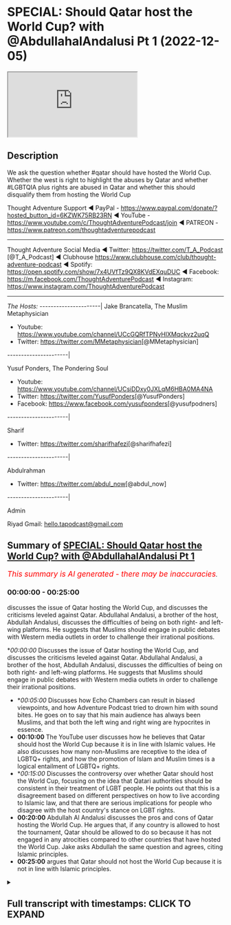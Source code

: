 # SPECIAL: Should Qatar host the World Cup? with @AbdullahalAndalusi Pt 1 (2022-12-05)

<iframe loading='lazy' allow='autoplay' src='https://www.youtube.com/embed/NgkJ_hmu8ZE'></iframe>

## Description

We ask the question whether #qatar should have hosted the World Cup. Whether the west is right to highlight the abuses by Qatar and whether #LGBTQIA plus rights are abused in Qatar and whether this should disqualify them from hosting the World Cup

Thought Adventure Support
◄ PayPal - https://www.paypal.com/donate/?hosted_button_id=6KZWK75RB23RN 
◄ YouTube - https://www.youtube.com/c/ThoughtAdventurePodcast/join
◄ PATREON - https://www.patreon.com/thoughtadventurepodcast
____________________________________________________________________

Thought Adventure Social Media
◄ Twitter: https://twitter.com/T_A_Podcast​​ [@T_A_Podcast]
◄ Clubhouse https://www.clubhouse.com/club/thought-adventure-podcast
◄ Spotify: https://open.spotify.com/show/7x4UVfTz9QX8KVdEXquDUC
◄ Facebook: https://m.facebook.com/ThoughtAdventurePodcast
◄ Instagram: https://www.instagram.com/ThoughtAdventurePodcast​

----------------------------------------------------------------

*The Hosts:*
----------------------|
Jake Brancatella, The Muslim Metaphysician

- Youtube: https://www.youtube.com/channel/UCcGQRfTPNyHlXMqckvz2uqQ
- Twitter:  https://twitter.com/MMetaphysician​​ [@MMetaphysician]

----------------------|

Yusuf Ponders, The Pondering Soul

- Youtube: https://www.youtube.com/channel/UCsiDDxy0JXLqM6HBA0MA4NA
- Twitter: https://twitter.com/YusufPonders​​ [@YusufPonders]
- Facebook: https://www.facebook.com/yusufponders​ [@yusufpodners]

----------------------|

Sharif

- Twitter: https://twitter.com/sharifhafezi​​ [@sharifhafezi]

----------------------|

Abdulrahman

- Twitter: https://twitter.com/abdul_now​ [@abdul_now]

----------------------|

Admin

Riyad 
Gmail: hello.tapodcast@gmail.com

## Summary of [SPECIAL: Should Qatar host the World Cup? with @AbdullahalAndalusi Pt 1](https://www.youtube.com/watch?v=NgkJ_hmu8ZE)


*<span style="color:red; font-size:125%">This summary is AI generated - there may be inaccuracies</span>. [](/)*

### <a onclick="modifyYTiframeseektime('0')">00:00:00</a> - <a onclick="modifyYTiframeseektime('1500')">00:25:00</a>

 discusses the issue of Qatar hosting the World Cup, and discusses the criticisms leveled against Qatar. Abdullahal Andalusi, a brother of the host, Abdullah Andalusi, discusses the difficulties of being on both right- and left-wing platforms. He suggests that Muslims should engage in public debates with Western media outlets in order to challenge their irrational positions.

**<a onclick="modifyYTiframeseektime('0')">00:00:00</a>* Discusses the issue of Qatar hosting the World Cup, and discusses the criticisms leveled against Qatar. Abdullahal Andalusi, a brother of the host, Abdullah Andalusi, discusses the difficulties of being on both right- and left-wing platforms. He suggests that Muslims should engage in public debates with Western media outlets in order to challenge their irrational positions.
* **<a onclick="modifyYTiframeseektime('300')">00:05:00</a>* Discusses how Echo Chambers can result in biased viewpoints, and how Adventure Podcast tried to drown him with sound bites. He goes on to say that his main audience has always been Muslims, and that both the left wing and right wing are hypocrites in essence.
* **<a onclick="modifyYTiframeseektime('600')">00:10:00</a>** The YouTube user discusses how he believes that Qatar should host the World Cup because it is in line with Islamic values. He also discusses how many non-Muslims are receptive to the idea of LGBTQ+ rights, and how the promotion of Islam and Muslim times is a logical entailment of LGBTQ+ rights.
* **<a onclick="modifyYTiframeseektime('900')">00:15:00</a>* Discusses the controversy over whether Qatar should host the World Cup, focusing on the idea that Qatari authorities should be consistent in their treatment of LGBT people. He points out that this is a disagreement based on different perspectives on how to live according to Islamic law, and that there are serious implications for people who disagree with the host country's stance on LGBT rights.
* **<a onclick="modifyYTiframeseektime('1200')">00:20:00</a>**  Abdullah Al Andalusi discusses the pros and cons of Qatar hosting the World Cup. He argues that, if any country is allowed to host the tournament, Qatar should be allowed to do so because it has not engaged in any atrocities compared to other countries that have hosted the World Cup. Jake asks Abdullah the same question and agrees, citing Islamic principles.
* **<a onclick="modifyYTiframeseektime('1500')">00:25:00</a>** argues that Qatar should not host the World Cup because it is not in line with Islamic principles.

<details><summary><h2>Full transcript with timestamps: CLICK TO EXPAND</h2></summary>

<a onclick="modifyYTiframeseektime('7')">0:00:07</a> I'm young  
<a onclick="modifyYTiframeseektime('30')">0:00:30</a> assalamualaikum warahmatullahi to  
<a onclick="modifyYTiframeseektime('33')">0:00:33</a> Welcome All Today's Show uh which is  
<a onclick="modifyYTiframeseektime('36')">0:00:36</a> going to be about shortcutter have  
<a onclick="modifyYTiframeseektime('38')">0:00:38</a> hosted the World Cup I know is that  
<a onclick="modifyYTiframeseektime('41')">0:00:41</a> shirt cutter host the World Cup but  
<a onclick="modifyYTiframeseektime('42')">0:00:42</a> obviously they are hosting it at the  
<a onclick="modifyYTiframeseektime('44')">0:00:44</a> moment so we want to get into this  
<a onclick="modifyYTiframeseektime('46')">0:00:46</a> discussion about Qatar and we have with  
<a onclick="modifyYTiframeseektime('49')">0:00:49</a> us brother Abdullah andalusi assalamu  
<a onclick="modifyYTiframeseektime('51')">0:00:51</a> alaikum  
<a onclick="modifyYTiframeseektime('54')">0:00:54</a> how are you doing  
<a onclick="modifyYTiframeseektime('56')">0:00:56</a> for coming on hundred I'm doing very  
<a onclick="modifyYTiframeseektime('59')">0:00:59</a> well how are you anyway Abdullah  
<a onclick="modifyYTiframeseektime('63')">0:01:03</a> can't complain that's good we have also  
<a onclick="modifyYTiframeseektime('66')">0:01:06</a> brother Jake that's going to be joining  
<a onclick="modifyYTiframeseektime('68')">0:01:08</a> us uh shortly uh he's just uh running a  
<a onclick="modifyYTiframeseektime('71')">0:01:11</a> bit late as we all are a little bit uh  
<a onclick="modifyYTiframeseektime('74')">0:01:14</a> but yeah so today's show is going to be  
<a onclick="modifyYTiframeseektime('76')">0:01:16</a> about the whole discussion around Qatar  
<a onclick="modifyYTiframeseektime('79')">0:01:19</a> the World Cup I think it's uh almost  
<a onclick="modifyYTiframeseektime('83')">0:01:23</a> unavoidable as to the type of  
<a onclick="modifyYTiframeseektime('85')">0:01:25</a> discussions that have been taking place  
<a onclick="modifyYTiframeseektime('86')">0:01:26</a> I think probably in the last week or so  
<a onclick="modifyYTiframeseektime('89')">0:01:29</a> it's probably calmed down a little bit  
<a onclick="modifyYTiframeseektime('92')">0:01:32</a> um in terms of the whole vitriol against  
<a onclick="modifyYTiframeseektime('94')">0:01:34</a> Carter but there are some really  
<a onclick="modifyYTiframeseektime('96')">0:01:36</a> interesting discussions that have taken  
<a onclick="modifyYTiframeseektime('98')">0:01:38</a> place and you know the issue around uh  
<a onclick="modifyYTiframeseektime('102')">0:01:42</a> the whole agenda behind the accusations  
<a onclick="modifyYTiframeseektime('106')">0:01:46</a> against Qatar the lgbtqi issues how  
<a onclick="modifyYTiframeseektime('111')">0:01:51</a> Muslims should respond to it uh the  
<a onclick="modifyYTiframeseektime('113')">0:01:53</a> whole women's rights issue migrant  
<a onclick="modifyYTiframeseektime('116')">0:01:56</a> workers uh whether it's a waste of money  
<a onclick="modifyYTiframeseektime('119')">0:01:59</a> harmful to the environment there's lots  
<a onclick="modifyYTiframeseektime('122')">0:02:02</a> of discussions to be had as well as fact  
<a onclick="modifyYTiframeseektime('125')">0:02:05</a> that we have the issue around the  
<a onclick="modifyYTiframeseektime('126')">0:02:06</a> hypocrisy of the West as well in terms  
<a onclick="modifyYTiframeseektime('129')">0:02:09</a> of uh why why they've got this  
<a onclick="modifyYTiframeseektime('131')">0:02:11</a> particular agenda against Qatar that  
<a onclick="modifyYTiframeseektime('133')">0:02:13</a> we've never seen regardless of any other  
<a onclick="modifyYTiframeseektime('135')">0:02:15</a> Nation before that have hosted the World  
<a onclick="modifyYTiframeseektime('137')">0:02:17</a> Cup or the Olympics and we've got  
<a onclick="modifyYTiframeseektime('139')">0:02:19</a> brother Abdullah and Abdullah he was on  
<a onclick="modifyYTiframeseektime('142')">0:02:22</a> a show recently and I'm sure many of the  
<a onclick="modifyYTiframeseektime('144')">0:02:24</a> viewers have seen the show or come  
<a onclick="modifyYTiframeseektime('146')">0:02:26</a> across at least some of the links of the  
<a onclick="modifyYTiframeseektime('148')">0:02:28</a> show  
<a onclick="modifyYTiframeseektime('149')">0:02:29</a> um the show was a round table debate  
<a onclick="modifyYTiframeseektime('151')">0:02:31</a> discussion where Robert Abdullah had to  
<a onclick="modifyYTiframeseektime('153')">0:02:33</a> debate discuss would pretty much the  
<a onclick="modifyYTiframeseektime('157')">0:02:37</a> four people is it four people as well as  
<a onclick="modifyYTiframeseektime('159')">0:02:39</a> yourself so there's five altogether was  
<a onclick="modifyYTiframeseektime('160')">0:02:40</a> there  
<a onclick="modifyYTiframeseektime('164')">0:02:44</a> your mute  
<a onclick="modifyYTiframeseektime('166')">0:02:46</a> I'd like to say um it was uh three  
<a onclick="modifyYTiframeseektime('169')">0:02:49</a> guests and a moderator but it seemed  
<a onclick="modifyYTiframeseektime('171')">0:02:51</a> like it was just four guests um and me  
<a onclick="modifyYTiframeseektime('173')">0:02:53</a> that's the fifth guest  
<a onclick="modifyYTiframeseektime('176')">0:02:56</a> yeah yeah so yeah so obviously that's a  
<a onclick="modifyYTiframeseektime('178')">0:02:58</a> really difficult situation now Abdullah  
<a onclick="modifyYTiframeseektime('181')">0:03:01</a> I'm gonna ask a quick question on that  
<a onclick="modifyYTiframeseektime('182')">0:03:02</a> on that show some people have said that  
<a onclick="modifyYTiframeseektime('186')">0:03:06</a> really you shouldn't have gone on that  
<a onclick="modifyYTiframeseektime('187')">0:03:07</a> show because it was so much biased  
<a onclick="modifyYTiframeseektime('191')">0:03:11</a> uh you know it's all weighted against  
<a onclick="modifyYTiframeseektime('193')">0:03:13</a> you it's not like you've got two people  
<a onclick="modifyYTiframeseektime('195')">0:03:15</a> in support of your position and two  
<a onclick="modifyYTiframeseektime('197')">0:03:17</a> people against them a neutral moderator  
<a onclick="modifyYTiframeseektime('199')">0:03:19</a> but so what would you say about those  
<a onclick="modifyYTiframeseektime('202')">0:03:22</a> people who say no provision go on such a  
<a onclick="modifyYTiframeseektime('205')">0:03:25</a> unbalanced show  
<a onclick="modifyYTiframeseektime('207')">0:03:27</a> well I'd say then um then you you'd  
<a onclick="modifyYTiframeseektime('210')">0:03:30</a> never get any Muslim going on any  
<a onclick="modifyYTiframeseektime('211')">0:03:31</a> Western media platform uh to challenge  
<a onclick="modifyYTiframeseektime('213')">0:03:33</a> them because they're not going to have a  
<a onclick="modifyYTiframeseektime('216')">0:03:36</a> fair debate on their platform every  
<a onclick="modifyYTiframeseektime('218')">0:03:38</a> platform right wing or left wing the  
<a onclick="modifyYTiframeseektime('220')">0:03:40</a> show in particular was left wing uh but  
<a onclick="modifyYTiframeseektime('222')">0:03:42</a> but the day before I was on a right-wing  
<a onclick="modifyYTiframeseektime('224')">0:03:44</a> program and as soon as I mentioned uh I  
<a onclick="modifyYTiframeseektime('226')">0:03:46</a> think it was uh talk TV and as soon as I  
<a onclick="modifyYTiframeseektime('228')">0:03:48</a> mentioned for example Israel's racist  
<a onclick="modifyYTiframeseektime('230')">0:03:50</a> policies  
<a onclick="modifyYTiframeseektime('231')">0:03:51</a> um they then shot they literally shut  
<a onclick="modifyYTiframeseektime('233')">0:03:53</a> down the discussion they just said okay  
<a onclick="modifyYTiframeseektime('234')">0:03:54</a> that's it that's it enough of this and  
<a onclick="modifyYTiframeseektime('236')">0:03:56</a> uh and so on so uh having been on both  
<a onclick="modifyYTiframeseektime('239')">0:03:59</a> right-wing platforms and left-wing  
<a onclick="modifyYTiframeseektime('241')">0:04:01</a> platforms I can tell you that they don't  
<a onclick="modifyYTiframeseektime('244')">0:04:04</a> aspire to present a a fair debate or  
<a onclick="modifyYTiframeseektime('247')">0:04:07</a> discussion in for the most most part  
<a onclick="modifyYTiframeseektime('250')">0:04:10</a> um so if any Muslim wishes to get the  
<a onclick="modifyYTiframeseektime('253')">0:04:13</a> message out or outside of the Muslim  
<a onclick="modifyYTiframeseektime('256')">0:04:16</a> Echo chamber then you're going to go  
<a onclick="modifyYTiframeseektime('258')">0:04:18</a> down on their platforms for the most  
<a onclick="modifyYTiframeseektime('259')">0:04:19</a> part when it comes to TV media when it  
<a onclick="modifyYTiframeseektime('262')">0:04:22</a> comes to public debates uh which we you  
<a onclick="modifyYTiframeseektime('265')">0:04:25</a> can organize or which occur in the  
<a onclick="modifyYTiframeseektime('267')">0:04:27</a> Oxford Union  
<a onclick="modifyYTiframeseektime('268')">0:04:28</a> um or Cambridge Union at the those  
<a onclick="modifyYTiframeseektime('270')">0:04:30</a> respective universities then they they  
<a onclick="modifyYTiframeseektime('272')">0:04:32</a> they can be fair at times sometimes  
<a onclick="modifyYTiframeseektime('276')">0:04:36</a> they're also not not fair at all because  
<a onclick="modifyYTiframeseektime('278')">0:04:38</a> uh you have people on your side which  
<a onclick="modifyYTiframeseektime('280')">0:04:40</a> are not necessarily on your side or  
<a onclick="modifyYTiframeseektime('281')">0:04:41</a> they'll be disagreeing but but in  
<a onclick="modifyYTiframeseektime('283')">0:04:43</a> principle that meant to be there's going  
<a onclick="modifyYTiframeseektime('284')">0:04:44</a> to be two sides to a proposition but  
<a onclick="modifyYTiframeseektime('286')">0:04:46</a> um if you notice that people that public  
<a onclick="modifyYTiframeseektime('288')">0:04:48</a> debates don't really get much attention  
<a onclick="modifyYTiframeseektime('290')">0:04:50</a> uh amongst the mass populace right no  
<a onclick="modifyYTiframeseektime('293')">0:04:53</a> one says hey it's a Friday night let's  
<a onclick="modifyYTiframeseektime('295')">0:04:55</a> put on the on a debate to watch no one  
<a onclick="modifyYTiframeseektime('297')">0:04:57</a> does that generally speaking it's niche  
<a onclick="modifyYTiframeseektime('300')">0:05:00</a> in the west usually for only some  
<a onclick="modifyYTiframeseektime('302')">0:05:02</a> intellectuals and even then many Western  
<a onclick="modifyYTiframeseektime('303')">0:05:03</a> intellectuals don't uh would look at  
<a onclick="modifyYTiframeseektime('306')">0:05:06</a> maybe presidential debates or again they  
<a onclick="modifyYTiframeseektime('308')">0:05:08</a> only look at debates on their own  
<a onclick="modifyYTiframeseektime('309')">0:05:09</a> platforms on left-wing platforms or  
<a onclick="modifyYTiframeseektime('311')">0:05:11</a> right-wing platform so all these Echo  
<a onclick="modifyYTiframeseektime('313')">0:05:13</a> Chambers are occurring and so if you  
<a onclick="modifyYTiframeseektime('316')">0:05:16</a> really want to avoid  
<a onclick="modifyYTiframeseektime('317')">0:05:17</a> um being able to challenge them then  
<a onclick="modifyYTiframeseektime('320')">0:05:20</a> sure you know say no to them but if you  
<a onclick="modifyYTiframeseektime('322')">0:05:22</a> if we if we are to challenge them and  
<a onclick="modifyYTiframeseektime('325')">0:05:25</a> inshallah show the world their hypocrisy  
<a onclick="modifyYTiframeseektime('327')">0:05:27</a> then you're gonna have to expect unfair  
<a onclick="modifyYTiframeseektime('331')">0:05:31</a> uh kind of an unfair setup I'm sure the  
<a onclick="modifyYTiframeseektime('334')">0:05:34</a> Muslims at the Battle of Badr didn't say  
<a onclick="modifyYTiframeseektime('337')">0:05:37</a> you know what let's walk away because  
<a onclick="modifyYTiframeseektime('338')">0:05:38</a> it's three versus one it's not fair okay  
<a onclick="modifyYTiframeseektime('341')">0:05:41</a> uh sometimes you have to challenge  
<a onclick="modifyYTiframeseektime('342')">0:05:42</a> unfair circumstances I'm not comparing  
<a onclick="modifyYTiframeseektime('345')">0:05:45</a> the debates to to battles by the way but  
<a onclick="modifyYTiframeseektime('348')">0:05:48</a> I'm just seeing the principle is that we  
<a onclick="modifyYTiframeseektime('350')">0:05:50</a> live in a world which will be unfair  
<a onclick="modifyYTiframeseektime('352')">0:05:52</a> again or weighted against many times the  
<a onclick="modifyYTiframeseektime('354')">0:05:54</a> truth and we just have to  
<a onclick="modifyYTiframeseektime('357')">0:05:57</a> um we have to kind of deal with that and  
<a onclick="modifyYTiframeseektime('359')">0:05:59</a> approach that kind of without  
<a onclick="modifyYTiframeseektime('362')">0:06:02</a> reservation  
<a onclick="modifyYTiframeseektime('365')">0:06:05</a> there's a there's a point that somebody  
<a onclick="modifyYTiframeseektime('367')">0:06:07</a> raised actually uh or questioned so I  
<a onclick="modifyYTiframeseektime('370')">0:06:10</a> thought I'd ask it now uh so uh he said  
<a onclick="modifyYTiframeseektime('373')">0:06:13</a> thought Adventure podcast they tried to  
<a onclick="modifyYTiframeseektime('375')">0:06:15</a> drown they tried drowning brother  
<a onclick="modifyYTiframeseektime('378')">0:06:18</a> andalusi's under sound bites so just on  
<a onclick="modifyYTiframeseektime('381')">0:06:21</a> that point our implementary loaded  
<a onclick="modifyYTiframeseektime('384')">0:06:24</a> questions so one thing I know is that  
<a onclick="modifyYTiframeseektime('385')">0:06:25</a> that Miriam namazi who's a well-known  
<a onclick="modifyYTiframeseektime('388')">0:06:28</a> ex-muslim Iranian atheist uh you know  
<a onclick="modifyYTiframeseektime('392')">0:06:32</a> huge guy say oh you know you calling for  
<a onclick="modifyYTiframeseektime('395')">0:06:35</a> stolen people to death you call it  
<a onclick="modifyYTiframeseektime('397')">0:06:37</a> bestowing people to death I'm just not  
<a onclick="modifyYTiframeseektime('398')">0:06:38</a> going to get engaged in this now you  
<a onclick="modifyYTiframeseektime('400')">0:06:40</a> know so it's quite I think that's pretty  
<a onclick="modifyYTiframeseektime('402')">0:06:42</a> obvious that was that was uh you know  
<a onclick="modifyYTiframeseektime('405')">0:06:45</a> that was the intended  
<a onclick="modifyYTiframeseektime('406')">0:06:46</a> um any agenda but then Sam goes on to  
<a onclick="modifyYTiframeseektime('410')">0:06:50</a> say I admire The Bravery but what does  
<a onclick="modifyYTiframeseektime('411')">0:06:51</a> the average non-muslim take home from  
<a onclick="modifyYTiframeseektime('413')">0:06:53</a> the debates I don't know if you've got  
<a onclick="modifyYTiframeseektime('414')">0:06:54</a> any examples of any non-muslims or  
<a onclick="modifyYTiframeseektime('417')">0:06:57</a> you know any feedback that you got from  
<a onclick="modifyYTiframeseektime('420')">0:07:00</a> that  
<a onclick="modifyYTiframeseektime('426')">0:07:06</a> so Abdullah your mic's off  
<a onclick="modifyYTiframeseektime('429')">0:07:09</a> sorry sorry about that yeah I'm still  
<a onclick="modifyYTiframeseektime('431')">0:07:11</a> getting used to this ring I've got  
<a onclick="modifyYTiframeseektime('433')">0:07:13</a> um so so basically  
<a onclick="modifyYTiframeseektime('435')">0:07:15</a> whenever you go onto these Echo Chambers  
<a onclick="modifyYTiframeseektime('437')">0:07:17</a> right wing or left wing they're going to  
<a onclick="modifyYTiframeseektime('439')">0:07:19</a> be watched by right-wing followers and  
<a onclick="modifyYTiframeseektime('440')">0:07:20</a> be watched by left-wing followers um  
<a onclick="modifyYTiframeseektime('443')">0:07:23</a> dogmatic devotees to their various  
<a onclick="modifyYTiframeseektime('445')">0:07:25</a> doctrines most of them I don't care  
<a onclick="modifyYTiframeseektime('447')">0:07:27</a> whatever you say you know uh the  
<a onclick="modifyYTiframeseektime('450')">0:07:30</a> everyone could be all the left wing or  
<a onclick="modifyYTiframeseektime('452')">0:07:32</a> the right wing people could have been  
<a onclick="modifyYTiframeseektime('453')">0:07:33</a> silent on these platforms and only the  
<a onclick="modifyYTiframeseektime('455')">0:07:35</a> Muslim speaking and yet a right winger  
<a onclick="modifyYTiframeseektime('457')">0:07:37</a> or a left-winger from amongst  
<a onclick="modifyYTiframeseektime('458')">0:07:38</a> non-muslims would would turn around and  
<a onclick="modifyYTiframeseektime('460')">0:07:40</a> say our side one regardless  
<a onclick="modifyYTiframeseektime('462')">0:07:42</a> um but what you do get is you get a  
<a onclick="modifyYTiframeseektime('465')">0:07:45</a> minority of P of most non-muslims who  
<a onclick="modifyYTiframeseektime('468')">0:07:48</a> say actually you know what I think the  
<a onclick="modifyYTiframeseektime('470')">0:07:50</a> Muslim had a point if you look at the  
<a onclick="modifyYTiframeseektime('472')">0:07:52</a> comment sections in on on tick tock on  
<a onclick="modifyYTiframeseektime('477')">0:07:57</a> YouTube for a lot of these very  
<a onclick="modifyYTiframeseektime('479')">0:07:59</a> controversial uh you could say kind of  
<a onclick="modifyYTiframeseektime('482')">0:08:02</a> TV programs I've entered into where it's  
<a onclick="modifyYTiframeseektime('484')">0:08:04</a> basically obviously slanted against the  
<a onclick="modifyYTiframeseektime('485')">0:08:05</a> Muslim  
<a onclick="modifyYTiframeseektime('486')">0:08:06</a> you'll find non-muslims say I'm a  
<a onclick="modifyYTiframeseektime('488')">0:08:08</a> Christian uh some even say I don't  
<a onclick="modifyYTiframeseektime('490')">0:08:10</a> believe in religion but I think the  
<a onclick="modifyYTiframeseektime('492')">0:08:12</a> Muslim guy had a point about this or and  
<a onclick="modifyYTiframeseektime('494')">0:08:14</a> or they noticed that that's kind of  
<a onclick="modifyYTiframeseektime('496')">0:08:16</a> unfair what they did  
<a onclick="modifyYTiframeseektime('497')">0:08:17</a> um to the Muslim God the moderator  
<a onclick="modifyYTiframeseektime('499')">0:08:19</a> actually started to also attack the  
<a onclick="modifyYTiframeseektime('501')">0:08:21</a> non-muslim guy that's not really  
<a onclick="modifyYTiframeseektime('502')">0:08:22</a> professional uh some people say you know  
<a onclick="modifyYTiframeseektime('505')">0:08:25</a> I've just given up I used to be a  
<a onclick="modifyYTiframeseektime('507')">0:08:27</a> follower of this TV channel I'm gonna  
<a onclick="modifyYTiframeseektime('508')">0:08:28</a> I'm going to quit it so you you get this  
<a onclick="modifyYTiframeseektime('510')">0:08:30</a> quite a lot actually  
<a onclick="modifyYTiframeseektime('512')">0:08:32</a> um I mean not the majority of people  
<a onclick="modifyYTiframeseektime('513')">0:08:33</a> watching it but you do get a minority of  
<a onclick="modifyYTiframeseektime('516')">0:08:36</a> non-muslims watching it so that kind of  
<a onclick="modifyYTiframeseektime('518')">0:08:38</a> chinks away at the armor because all  
<a onclick="modifyYTiframeseektime('520')">0:08:40</a> that's all you can ever do really the  
<a onclick="modifyYTiframeseektime('522')">0:08:42</a> the dogmatic Fanatics of the right wing  
<a onclick="modifyYTiframeseektime('524')">0:08:44</a> and left wing will never be convinced so  
<a onclick="modifyYTiframeseektime('526')">0:08:46</a> easily uh and they they look for just  
<a onclick="modifyYTiframeseektime('530')">0:08:50</a> reaffirmation if you even look at these  
<a onclick="modifyYTiframeseektime('533')">0:08:53</a> programs these are Echo chamber programs  
<a onclick="modifyYTiframeseektime('535')">0:08:55</a> uh which are actually they go to the  
<a onclick="modifyYTiframeseektime('537')">0:08:57</a> extreme entertaining the the most  
<a onclick="modifyYTiframeseektime('539')">0:08:59</a> bizarre theories or or conspiracy  
<a onclick="modifyYTiframeseektime('542')">0:09:02</a> theories of both right-wing and  
<a onclick="modifyYTiframeseektime('543')">0:09:03</a> left-wing  
<a onclick="modifyYTiframeseektime('544')">0:09:04</a> um sides  
<a onclick="modifyYTiframeseektime('545')">0:09:05</a> um so it's not it's going to be an echo  
<a onclick="modifyYTiframeseektime('547')">0:09:07</a> chamber so anyway I ask anyone to look  
<a onclick="modifyYTiframeseektime('551')">0:09:11</a> at the comment sections  
<a onclick="modifyYTiframeseektime('552')">0:09:12</a> uh both on Twitter on YouTube and so on  
<a onclick="modifyYTiframeseektime('556')">0:09:16</a> so forth and you'll see non-muslims  
<a onclick="modifyYTiframeseektime('558')">0:09:18</a> um actually  
<a onclick="modifyYTiframeseektime('559')">0:09:19</a> kind of pointing out ways they can do  
<a onclick="modifyYTiframeseektime('561')">0:09:21</a> but I think the Muslim guy had a point  
<a onclick="modifyYTiframeseektime('562')">0:09:22</a> about this and that's really why I go on  
<a onclick="modifyYTiframeseektime('565')">0:09:25</a> these programs uh to do but that's  
<a onclick="modifyYTiframeseektime('567')">0:09:27</a> actually in a way not even the main  
<a onclick="modifyYTiframeseektime('569')">0:09:29</a> objective the main objective my main  
<a onclick="modifyYTiframeseektime('571')">0:09:31</a> audience has always been actually  
<a onclick="modifyYTiframeseektime('572')">0:09:32</a> Muslims  
<a onclick="modifyYTiframeseektime('574')">0:09:34</a> um I wanted to point out to Muslims that  
<a onclick="modifyYTiframeseektime('576')">0:09:36</a> both the left wing and right-wing are  
<a onclick="modifyYTiframeseektime('578')">0:09:38</a> are hypocrites in essence they both  
<a onclick="modifyYTiframeseektime('581')">0:09:41</a> don't accept Islam or Muslims um for for  
<a onclick="modifyYTiframeseektime('584')">0:09:44</a> what they are and by not accept I don't  
<a onclick="modifyYTiframeseektime('585')">0:09:45</a> mean they don't because they don't  
<a onclick="modifyYTiframeseektime('586')">0:09:46</a> embrace it I mean they are intolerant  
<a onclick="modifyYTiframeseektime('589')">0:09:49</a> against Muslims and against Islam when  
<a onclick="modifyYTiframeseektime('592')">0:09:52</a> it's presented the left wing pretend to  
<a onclick="modifyYTiframeseektime('594')">0:09:54</a> protect us but that's only if there's  
<a onclick="modifyYTiframeseektime('596')">0:09:56</a> only our identity as a Muslim not the  
<a onclick="modifyYTiframeseektime('598')">0:09:58</a> content of that of that word they don't  
<a onclick="modifyYTiframeseektime('601')">0:10:01</a> agree with it and then they do more than  
<a onclick="modifyYTiframeseektime('603')">0:10:03</a> not agree with it they move to be  
<a onclick="modifyYTiframeseektime('605')">0:10:05</a> intolerant against it so the the the  
<a onclick="modifyYTiframeseektime('608')">0:10:08</a> main my main audience is Muslims and  
<a onclick="modifyYTiframeseektime('610')">0:10:10</a> also to show Muslims how vacuous and  
<a onclick="modifyYTiframeseektime('613')">0:10:13</a> empty the West is of any intellectual  
<a onclick="modifyYTiframeseektime('616')">0:10:16</a> justifications for their ideas and the  
<a onclick="modifyYTiframeseektime('618')">0:10:18</a> Very fact for example in that event I  
<a onclick="modifyYTiframeseektime('620')">0:10:20</a> attended when I kept challenging them I  
<a onclick="modifyYTiframeseektime('622')">0:10:22</a> said please provide me a justification  
<a onclick="modifyYTiframeseektime('624')">0:10:24</a> for any of this you say it's Universal  
<a onclick="modifyYTiframeseektime('626')">0:10:26</a> human rights okay then show me how from  
<a onclick="modifyYTiframeseektime('628')">0:10:28</a> first principles it is universal rather  
<a onclick="modifyYTiframeseektime('632')">0:10:32</a> than just dictate Western dictate like  
<a onclick="modifyYTiframeseektime('633')">0:10:33</a> we say this is a right now it's a right  
<a onclick="modifyYTiframeseektime('635')">0:10:35</a> so my main audience has always been  
<a onclick="modifyYTiframeseektime('638')">0:10:38</a> Muslims because many Muslims look to the  
<a onclick="modifyYTiframeseektime('640')">0:10:40</a> West they look to  
<a onclick="modifyYTiframeseektime('642')">0:10:42</a> um uh some look to left wing some even  
<a onclick="modifyYTiframeseektime('644')">0:10:44</a> look to right wing and they they say oh  
<a onclick="modifyYTiframeseektime('647')">0:10:47</a> we can adopt this we can uh we can get  
<a onclick="modifyYTiframeseektime('649')">0:10:49</a> behind them we can Ally with them and  
<a onclick="modifyYTiframeseektime('651')">0:10:51</a> they say they're not your allies they're  
<a onclick="modifyYTiframeseektime('652')">0:10:52</a> not your friends right as the Quran kind  
<a onclick="modifyYTiframeseektime('655')">0:10:55</a> of warns us about that you know do not  
<a onclick="modifyYTiframeseektime('656')">0:10:56</a> take them for allies in essence as a  
<a onclick="modifyYTiframeseektime('658')">0:10:58</a> general warning why because they only  
<a onclick="modifyYTiframeseektime('661')">0:11:01</a> really allies for themselves amongst  
<a onclick="modifyYTiframeseektime('663')">0:11:03</a> themselves to those who believe with  
<a onclick="modifyYTiframeseektime('665')">0:11:05</a> them or agree with them so that was the  
<a onclick="modifyYTiframeseektime('667')">0:11:07</a> basic point to expose them to the Muslim  
<a onclick="modifyYTiframeseektime('670')">0:11:10</a> World primarily to show their emptiness  
<a onclick="modifyYTiframeseektime('673')">0:11:13</a> their their vacuity uh the the great  
<a onclick="modifyYTiframeseektime('676')">0:11:16</a> Lacuna the middle of their doctrines  
<a onclick="modifyYTiframeseektime('679')">0:11:19</a> but which is empty of any kind of  
<a onclick="modifyYTiframeseektime('681')">0:11:21</a> justification and yet they propound  
<a onclick="modifyYTiframeseektime('683')">0:11:23</a> universality so that's what was the the  
<a onclick="modifyYTiframeseektime('685')">0:11:25</a> main objective of that  
<a onclick="modifyYTiframeseektime('688')">0:11:28</a> no alhamdulillah I think uh generally uh  
<a onclick="modifyYTiframeseektime('691')">0:11:31</a> for a lot of Muslims I think there was  
<a onclick="modifyYTiframeseektime('692')">0:11:32</a> generally positivity around it I think  
<a onclick="modifyYTiframeseektime('694')">0:11:34</a> the only concern that maybe had people  
<a onclick="modifyYTiframeseektime('696')">0:11:36</a> had was the fact that how effective  
<a onclick="modifyYTiframeseektime('698')">0:11:38</a> could you reach out in these types of  
<a onclick="modifyYTiframeseektime('701')">0:11:41</a> debates outside of the Muslims amongst  
<a onclick="modifyYTiframeseektime('703')">0:11:43</a> the non-muslims uh when you know you had  
<a onclick="modifyYTiframeseektime('706')">0:11:46</a> so many people but you know I think one  
<a onclick="modifyYTiframeseektime('708')">0:11:48</a> thing that I've noticed certainly now in  
<a onclick="modifyYTiframeseektime('711')">0:11:51</a> recent last couple of years or so maybe  
<a onclick="modifyYTiframeseektime('712')">0:11:52</a> even less than that last year or so uh  
<a onclick="modifyYTiframeseektime('715')">0:11:55</a> especially over social media is the fact  
<a onclick="modifyYTiframeseektime('717')">0:11:57</a> that there is a large rejection that's  
<a onclick="modifyYTiframeseektime('719')">0:11:59</a> occurring now against Western liberal  
<a onclick="modifyYTiframeseektime('721')">0:12:01</a> and what I mean by Western I'm talking  
<a onclick="modifyYTiframeseektime('723')">0:12:03</a> about leftist type values and you know  
<a onclick="modifyYTiframeseektime('726')">0:12:06</a> we had Jordan Peterson on the one hand  
<a onclick="modifyYTiframeseektime('728')">0:12:08</a> and now you've got Andrew take who's  
<a onclick="modifyYTiframeseektime('729')">0:12:09</a> also become a Muslim uh who are sort of  
<a onclick="modifyYTiframeseektime('732')">0:12:12</a> railing against sort of these very  
<a onclick="modifyYTiframeseektime('734')">0:12:14</a> liberal feminist ideas that are coming  
<a onclick="modifyYTiframeseektime('736')">0:12:16</a> out lgbtqi and so it's now and and also  
<a onclick="modifyYTiframeseektime('742')">0:12:22</a> that with Andrew in particular and his  
<a onclick="modifyYTiframeseektime('744')">0:12:24</a> popularity is really pushing this idea  
<a onclick="modifyYTiframeseektime('747')">0:12:27</a> that only Islam and Muslim times uh the  
<a onclick="modifyYTiframeseektime('749')">0:12:29</a> only sort of people that are principled  
<a onclick="modifyYTiframeseektime('752')">0:12:32</a> enough to stand up against it and you  
<a onclick="modifyYTiframeseektime('754')">0:12:34</a> know what's interesting is that you know  
<a onclick="modifyYTiframeseektime('756')">0:12:36</a> when I talk to non-muslims whether it's  
<a onclick="modifyYTiframeseektime('758')">0:12:38</a> at work or just you know generally uh in  
<a onclick="modifyYTiframeseektime('761')">0:12:41</a> private conversations and stuff what you  
<a onclick="modifyYTiframeseektime('764')">0:12:44</a> find is that when you speak about this  
<a onclick="modifyYTiframeseektime('766')">0:12:46</a> issue of lgbtqi the initial natural  
<a onclick="modifyYTiframeseektime('769')">0:12:49</a> reaction is to say yeah what's wrong  
<a onclick="modifyYTiframeseektime('771')">0:12:51</a> with it so long as it makes them happy  
<a onclick="modifyYTiframeseektime('772')">0:12:52</a> and then you say yeah but think about it  
<a onclick="modifyYTiframeseektime('775')">0:12:55</a> you know do you think it's okay for a  
<a onclick="modifyYTiframeseektime('777')">0:12:57</a> five-year-old or a six-year-old to  
<a onclick="modifyYTiframeseektime('778')">0:12:58</a> undergo you know hormonal blockers or  
<a onclick="modifyYTiframeseektime('781')">0:13:01</a> you know a boy being dressed up as a  
<a onclick="modifyYTiframeseektime('783')">0:13:03</a> girl I've been told you're going to be  
<a onclick="modifyYTiframeseektime('785')">0:13:05</a> called she you know you should die is  
<a onclick="modifyYTiframeseektime('787')">0:13:07</a> that all right and they think about it  
<a onclick="modifyYTiframeseektime('789')">0:13:09</a> and within a very short period of time  
<a onclick="modifyYTiframeseektime('790')">0:13:10</a> they become quite you know antagonistic  
<a onclick="modifyYTiframeseektime('793')">0:13:13</a> against the whole idea not just  
<a onclick="modifyYTiframeseektime('794')">0:13:14</a> transgender amongst children but the  
<a onclick="modifyYTiframeseektime('797')">0:13:17</a> whole idea and so I think they've gone  
<a onclick="modifyYTiframeseektime('801')">0:13:21</a> so far  
<a onclick="modifyYTiframeseektime('803')">0:13:23</a> in terms of pushing their agenda that  
<a onclick="modifyYTiframeseektime('805')">0:13:25</a> it's got to a point where people finding  
<a onclick="modifyYTiframeseektime('807')">0:13:27</a> it completely ridiculous but and I think  
<a onclick="modifyYTiframeseektime('810')">0:13:30</a> this is the key thing is what we have to  
<a onclick="modifyYTiframeseektime('813')">0:13:33</a> show is this is The Logical entailment  
<a onclick="modifyYTiframeseektime('816')">0:13:36</a> of their ideology you are free to do  
<a onclick="modifyYTiframeseektime('819')">0:13:39</a> whatever you want yeah I don't know what  
<a onclick="modifyYTiframeseektime('821')">0:13:41</a> your thoughts are regardless of that  
<a onclick="modifyYTiframeseektime('825')">0:13:45</a> so your mic Abdullah sorry  
<a onclick="modifyYTiframeseektime('828')">0:13:48</a> that'll be the last time I promise um  
<a onclick="modifyYTiframeseektime('830')">0:13:50</a> yeah so I I no doubt the uh the people  
<a onclick="modifyYTiframeseektime('834')">0:13:54</a> in the in the TV channel wanted to have  
<a onclick="modifyYTiframeseektime('836')">0:13:56</a> a mute button for me during during that  
<a onclick="modifyYTiframeseektime('839')">0:13:59</a> but uh anyway so  
<a onclick="modifyYTiframeseektime('843')">0:14:03</a> uh yeah yeah so so you know um you know  
<a onclick="modifyYTiframeseektime('845')">0:14:05</a> I I concurred that in essence  
<a onclick="modifyYTiframeseektime('848')">0:14:08</a> um when engaging these topics  
<a onclick="modifyYTiframeseektime('850')">0:14:10</a> um the the the the west or the average  
<a onclick="modifyYTiframeseektime('854')">0:14:14</a> Westerner has a lot of assumptions about  
<a onclick="modifyYTiframeseektime('855')">0:14:15</a> what is good and bad and uh they see  
<a onclick="modifyYTiframeseektime('858')">0:14:18</a> anyone who disagrees with them as being  
<a onclick="modifyYTiframeseektime('860')">0:14:20</a> unreasonable so they so they say oh  
<a onclick="modifyYTiframeseektime('861')">0:14:21</a> we're Live and Let Live unless you  
<a onclick="modifyYTiframeseektime('865')">0:14:25</a> critically disagree with the foundations  
<a onclick="modifyYTiframeseektime('868')">0:14:28</a> of their beliefs and then they have  
<a onclick="modifyYTiframeseektime('869')">0:14:29</a> issues because  
<a onclick="modifyYTiframeseektime('871')">0:14:31</a> they used to say 100 years ago 100 years  
<a onclick="modifyYTiframeseektime('874')">0:14:34</a> ago let's just say uh 50 60 years ago  
<a onclick="modifyYTiframeseektime('876')">0:14:36</a> there was a campaign  
<a onclick="modifyYTiframeseektime('879')">0:14:39</a> to make uh you know LGBT or at least the  
<a onclick="modifyYTiframeseektime('882')">0:14:42</a> the kind of  
<a onclick="modifyYTiframeseektime('883')">0:14:43</a> um homosexuality for before the  
<a onclick="modifyYTiframeseektime('885')">0:14:45</a> transsexual Decay to make it acceptable  
<a onclick="modifyYTiframeseektime('888')">0:14:48</a> not discriminated against uh not banned  
<a onclick="modifyYTiframeseektime('891')">0:14:51</a> right in many many countries so once  
<a onclick="modifyYTiframeseektime('893')">0:14:53</a> they kind of overcome that and they they  
<a onclick="modifyYTiframeseektime('895')">0:14:55</a> made promises they said look you know  
<a onclick="modifyYTiframeseektime('897')">0:14:57</a> people let people sleep with who they  
<a onclick="modifyYTiframeseektime('899')">0:14:59</a> want to sleep with it's not going to  
<a onclick="modifyYTiframeseektime('901')">0:15:01</a> affect you it's not going to affect your  
<a onclick="modifyYTiframeseektime('903')">0:15:03</a> kids it's gonna be  
<a onclick="modifyYTiframeseektime('905')">0:15:05</a> um you know as long as you don't have to  
<a onclick="modifyYTiframeseektime('906')">0:15:06</a> do it as long as you don't physically  
<a onclick="modifyYTiframeseektime('909')">0:15:09</a> attack those people or you don't stop  
<a onclick="modifyYTiframeseektime('910')">0:15:10</a> them from getting jobs but that's it  
<a onclick="modifyYTiframeseektime('912')">0:15:12</a> that's all we we ask I said Okay that  
<a onclick="modifyYTiframeseektime('915')">0:15:15</a> was conceded then by by the right in a  
<a onclick="modifyYTiframeseektime('917')">0:15:17</a> way but then it moved on to the next um  
<a onclick="modifyYTiframeseektime('920')">0:15:20</a> kind of uh phase which is if you express  
<a onclick="modifyYTiframeseektime('924')">0:15:24</a> an unpopular opinion about  
<a onclick="modifyYTiframeseektime('926')">0:15:26</a> um which now is unpopular if you express  
<a onclick="modifyYTiframeseektime('928')">0:15:28</a> an opinion about LGBT that you think is  
<a onclick="modifyYTiframeseektime('930')">0:15:30</a> morally wrong  
<a onclick="modifyYTiframeseektime('932')">0:15:32</a> for people to engage in same-sex  
<a onclick="modifyYTiframeseektime('934')">0:15:34</a> relationships your expression of this is  
<a onclick="modifyYTiframeseektime('937')">0:15:37</a> an act of intolerance and of course we  
<a onclick="modifyYTiframeseektime('940')">0:15:40</a> must be intolerant against intolerance  
<a onclick="modifyYTiframeseektime('942')">0:15:42</a> and therefore you must suffer  
<a onclick="modifyYTiframeseektime('945')">0:15:45</a> consequences because why do you have to  
<a onclick="modifyYTiframeseektime('947')">0:15:47</a> go around saying it's morally wrong yeah  
<a onclick="modifyYTiframeseektime('949')">0:15:49</a> why can't you just let them do what they  
<a onclick="modifyYTiframeseektime('951')">0:15:51</a> do say well I'm not physically stopping  
<a onclick="modifyYTiframeseektime('952')">0:15:52</a> anybody I'm just expressing that it's  
<a onclick="modifyYTiframeseektime('955')">0:15:55</a> you know be morally wrong and they'll  
<a onclick="modifyYTiframeseektime('956')">0:15:56</a> say oh no but that expression itself is  
<a onclick="modifyYTiframeseektime('960')">0:16:00</a> an oppression against them in society or  
<a onclick="modifyYTiframeseektime('963')">0:16:03</a> creating a you know a a social a  
<a onclick="modifyYTiframeseektime('965')">0:16:05</a> socially  
<a onclick="modifyYTiframeseektime('967')">0:16:07</a> um unwelcoming environment for them by  
<a onclick="modifyYTiframeseektime('970')">0:16:10</a> raising this or making this point so  
<a onclick="modifyYTiframeseektime('972')">0:16:12</a> then so then it creeped further and  
<a onclick="modifyYTiframeseektime('974')">0:16:14</a> further and now  
<a onclick="modifyYTiframeseektime('976')">0:16:16</a> in schools they say well the schools  
<a onclick="modifyYTiframeseektime('978')">0:16:18</a> have to be equal they have to be about  
<a onclick="modifyYTiframeseektime('981')">0:16:21</a> equality the school can't represent any  
<a onclick="modifyYTiframeseektime('983')">0:16:23</a> particular Viewpoint and so in the name  
<a onclick="modifyYTiframeseektime('986')">0:16:26</a> of equality when we teach kids about sex  
<a onclick="modifyYTiframeseektime('990')">0:16:30</a> education first they say that sex  
<a onclick="modifyYTiframeseektime('992')">0:16:32</a> education is mandatory because children  
<a onclick="modifyYTiframeseektime('993')">0:16:33</a> need to know about sex and the  
<a onclick="modifyYTiframeseektime('995')">0:16:35</a> government needs to ensure that children  
<a onclick="modifyYTiframeseektime('997')">0:16:37</a> have enough knowledge about sex such  
<a onclick="modifyYTiframeseektime('999')">0:16:39</a> that they don't make mistakes when they  
<a onclick="modifyYTiframeseektime('1001')">0:16:41</a> are children and when they become 16 or  
<a onclick="modifyYTiframeseektime('1003')">0:16:43</a> 18 or whatever age it is they can then  
<a onclick="modifyYTiframeseektime('1005')">0:16:45</a> make informed decisions and we can't  
<a onclick="modifyYTiframeseektime('1007')">0:16:47</a> leave that to their parents because we  
<a onclick="modifyYTiframeseektime('1008')">0:16:48</a> need to guarantee that that this is done  
<a onclick="modifyYTiframeseektime('1010')">0:16:50</a> properly so that we'll take control of  
<a onclick="modifyYTiframeseektime('1012')">0:16:52</a> this government says okay doesn't sound  
<a onclick="modifyYTiframeseektime('1014')">0:16:54</a> so bad until you mix the equality idea  
<a onclick="modifyYTiframeseektime('1018')">0:16:58</a> with that and then the government has to  
<a onclick="modifyYTiframeseektime('1021')">0:17:01</a> teach in schools not without privilege  
<a onclick="modifyYTiframeseektime('1024')">0:17:04</a> or favor to any particular sexuality so  
<a onclick="modifyYTiframeseektime('1028')">0:17:08</a> then they have to teach the kids that  
<a onclick="modifyYTiframeseektime('1029')">0:17:09</a> all sexualities are equally valid  
<a onclick="modifyYTiframeseektime('1032')">0:17:12</a> right in the name of equality and  
<a onclick="modifyYTiframeseektime('1034')">0:17:14</a> they'll have to teach all the kids about  
<a onclick="modifyYTiframeseektime('1036')">0:17:16</a> all kinds because they can't they can't  
<a onclick="modifyYTiframeseektime('1037')">0:17:17</a> presume which kid has which sexuality  
<a onclick="modifyYTiframeseektime('1039')">0:17:19</a> and so they'll just teach them but  
<a onclick="modifyYTiframeseektime('1041')">0:17:21</a> they're all valid  
<a onclick="modifyYTiframeseektime('1043')">0:17:23</a> you see and that's what it's got to  
<a onclick="modifyYTiframeseektime('1045')">0:17:25</a> today so it started out Simply as uh  
<a onclick="modifyYTiframeseektime('1048')">0:17:28</a> don't attack uh you know uh don't ban a  
<a onclick="modifyYTiframeseektime('1052')">0:17:32</a> gay marriage don't ban homosexuality we  
<a onclick="modifyYTiframeseektime('1055')">0:17:35</a> won't bother you just just allow these  
<a onclick="modifyYTiframeseektime('1058')">0:17:38</a> these people to engage in those in those  
<a onclick="modifyYTiframeseektime('1060')">0:17:40</a> sexualities and don't discriminate  
<a onclick="modifyYTiframeseektime('1062')">0:17:42</a> against them for going to shops or  
<a onclick="modifyYTiframeseektime('1064')">0:17:44</a> getting a job uh they won't bother you  
<a onclick="modifyYTiframeseektime('1066')">0:17:46</a> and now  
<a onclick="modifyYTiframeseektime('1068')">0:17:48</a> it's they're coming after our children  
<a onclick="modifyYTiframeseektime('1070')">0:17:50</a> to teach them  
<a onclick="modifyYTiframeseektime('1071')">0:17:51</a> moral positions on sexuality they say  
<a onclick="modifyYTiframeseektime('1075')">0:17:55</a> that all these sexualities are  
<a onclick="modifyYTiframeseektime('1078')">0:17:58</a> um are equally valid because they can't  
<a onclick="modifyYTiframeseektime('1080')">0:18:00</a> tell the kids that one is invalid or  
<a onclick="modifyYTiframeseektime('1083')">0:18:03</a> more valid so they have to say in the  
<a onclick="modifyYTiframeseektime('1085')">0:18:05</a> name of equality they're all valid now  
<a onclick="modifyYTiframeseektime('1087')">0:18:07</a> so this is where we're at this is the  
<a onclick="modifyYTiframeseektime('1089')">0:18:09</a> stage now that everyone has to now  
<a onclick="modifyYTiframeseektime('1091')">0:18:11</a> justify LGBT Pride marches and put the  
<a onclick="modifyYTiframeseektime('1094')">0:18:14</a> the rainbow Flags because if you don't  
<a onclick="modifyYTiframeseektime('1096')">0:18:16</a> then then why not are you saying that  
<a onclick="modifyYTiframeseektime('1100')">0:18:20</a> they are uh it's a morally uh invalid uh  
<a onclick="modifyYTiframeseektime('1104')">0:18:24</a> sexuality or or or kind of life  
<a onclick="modifyYTiframeseektime('1106')">0:18:26</a> lifestyle whatever and then and then you  
<a onclick="modifyYTiframeseektime('1110')">0:18:30</a> will be you know uh socially prosecuted  
<a onclick="modifyYTiframeseektime('1113')">0:18:33</a> in a way even if not legally prosecuted  
<a onclick="modifyYTiframeseektime('1115')">0:18:35</a> but you'll be socially prosecuted of  
<a onclick="modifyYTiframeseektime('1117')">0:18:37</a> course yeah  
<a onclick="modifyYTiframeseektime('1118')">0:18:38</a> people will lose their jobs people can  
<a onclick="modifyYTiframeseektime('1121')">0:18:41</a> be you know lose uh their YouTube  
<a onclick="modifyYTiframeseektime('1124')">0:18:44</a> channels they can lose Twitter accounts  
<a onclick="modifyYTiframeseektime('1127')">0:18:47</a> they can even have their bank accounts  
<a onclick="modifyYTiframeseektime('1129')">0:18:49</a> put on hold so it's not just a very  
<a onclick="modifyYTiframeseektime('1131')">0:18:51</a> simple  
<a onclick="modifyYTiframeseektime('1132')">0:18:52</a> you know um you know it's not just the  
<a onclick="modifyYTiframeseektime('1134')">0:18:54</a> fact that people have you know concerned  
<a onclick="modifyYTiframeseektime('1136')">0:18:56</a> looks at you and maybe not invite you to  
<a onclick="modifyYTiframeseektime('1138')">0:18:58</a> the office party or whatever it is yeah  
<a onclick="modifyYTiframeseektime('1140')">0:19:00</a> uh there's serious ramifications on  
<a onclick="modifyYTiframeseektime('1143')">0:19:03</a> people  
<a onclick="modifyYTiframeseektime('1144')">0:19:04</a> um and obviously there could be even  
<a onclick="modifyYTiframeseektime('1146')">0:19:06</a> legal issues of people as well so just  
<a onclick="modifyYTiframeseektime('1149')">0:19:09</a> on the issue of cartoon now uh obviously  
<a onclick="modifyYTiframeseektime('1152')">0:19:12</a> that's a bit of a preamble but uh I  
<a onclick="modifyYTiframeseektime('1155')">0:19:15</a> wanna yes or no Abdullah should cut her  
<a onclick="modifyYTiframeseektime('1158')">0:19:18</a> have held the World Cup yes or no  
<a onclick="modifyYTiframeseektime('1163')">0:19:23</a> well as I said on the show  
<a onclick="modifyYTiframeseektime('1166')">0:19:26</a> um you know how do you debate  
<a onclick="modifyYTiframeseektime('1168')">0:19:28</a> non-muslims who don't have the same  
<a onclick="modifyYTiframeseektime('1170')">0:19:30</a> criteria of good and bad that we do  
<a onclick="modifyYTiframeseektime('1172')">0:19:32</a> and you know the the Quran gives us a  
<a onclick="modifyYTiframeseektime('1175')">0:19:35</a> great guidance it says do not dispute  
<a onclick="modifyYTiframeseektime('1176')">0:19:36</a> the people the book unless you witnessed  
<a onclick="modifyYTiframeseektime('1178')">0:19:38</a> them committing Injustice now what would  
<a onclick="modifyYTiframeseektime('1181')">0:19:41</a> be on in just because not ruling by the  
<a onclick="modifyYTiframeseektime('1184')">0:19:44</a> the the Sharia would be Injustice for  
<a onclick="modifyYTiframeseektime('1186')">0:19:46</a> our perspective and they don't believe  
<a onclick="modifyYTiframeseektime('1188')">0:19:48</a> in in Islamic law and so on so forth so  
<a onclick="modifyYTiframeseektime('1191')">0:19:51</a> how do we so so where is this dispute  
<a onclick="modifyYTiframeseektime('1193')">0:19:53</a> coming from then uh well it's because of  
<a onclick="modifyYTiframeseektime('1196')">0:19:56</a> um consistency we can hold them to being  
<a onclick="modifyYTiframeseektime('1198')">0:19:58</a> consistent if they believe in certain  
<a onclick="modifyYTiframeseektime('1200')">0:20:00</a> principles then they have the ability  
<a onclick="modifyYTiframeseektime('1202')">0:20:02</a> just so I know you're gonna but do you  
<a onclick="modifyYTiframeseektime('1205')">0:20:05</a> think Qatar should have held the World  
<a onclick="modifyYTiframeseektime('1206')">0:20:06</a> Cup or not  
<a onclick="modifyYTiframeseektime('1208')">0:20:08</a> well if any country is allowed to hold  
<a onclick="modifyYTiframeseektime('1210')">0:20:10</a> the World Cup regardless of their human  
<a onclick="modifyYTiframeseektime('1212')">0:20:12</a> rights records or what have you that  
<a onclick="modifyYTiframeseektime('1214')">0:20:14</a> every country should be allowed to hold  
<a onclick="modifyYTiframeseektime('1215')">0:20:15</a> the World Cup regardless of their  
<a onclick="modifyYTiframeseektime('1217')">0:20:17</a> whatever whatever human human rights  
<a onclick="modifyYTiframeseektime('1220')">0:20:20</a> records uh according to the West because  
<a onclick="modifyYTiframeseektime('1222')">0:20:22</a> because the West breaks their own their  
<a onclick="modifyYTiframeseektime('1224')">0:20:24</a> own criteria of whatever human rights is  
<a onclick="modifyYTiframeseektime('1226')">0:20:26</a> and of course human rights is Western  
<a onclick="modifyYTiframeseektime('1227')">0:20:27</a> the Western ideas of Human Rights not  
<a onclick="modifyYTiframeseektime('1230')">0:20:30</a> the universal ideas of Human Rights  
<a onclick="modifyYTiframeseektime('1240')">0:20:40</a> good to see you Beth  
<a onclick="modifyYTiframeseektime('1245')">0:20:45</a> you seem to sort of not answer the  
<a onclick="modifyYTiframeseektime('1248')">0:20:48</a> question though that okay fine if  
<a onclick="modifyYTiframeseektime('1249')">0:20:49</a> everybody if if if human rights are not  
<a onclick="modifyYTiframeseektime('1252')">0:20:52</a> an issue then everybody should be  
<a onclick="modifyYTiframeseektime('1254')">0:20:54</a> allowed to have it but you think culture  
<a onclick="modifyYTiframeseektime('1257')">0:20:57</a> should have been allowed to have the  
<a onclick="modifyYTiframeseektime('1258')">0:20:58</a> World Cup  
<a onclick="modifyYTiframeseektime('1262')">0:21:02</a> but why is my opinion relevant I'm just  
<a onclick="modifyYTiframeseektime('1264')">0:21:04</a> joking with you  
<a onclick="modifyYTiframeseektime('1267')">0:21:07</a> that's what that's what the uh the the  
<a onclick="modifyYTiframeseektime('1269')">0:21:09</a> people in the in the panel were trying  
<a onclick="modifyYTiframeseektime('1271')">0:21:11</a> to say like answer the question answer  
<a onclick="modifyYTiframeseektime('1272')">0:21:12</a> the question so okay anyway I'm just  
<a onclick="modifyYTiframeseektime('1275')">0:21:15</a> trolling you brother okay um so so  
<a onclick="modifyYTiframeseektime('1277')">0:21:17</a> basically as I said from the basis of of  
<a onclick="modifyYTiframeseektime('1279')">0:21:19</a> being consistent that if any country is  
<a onclick="modifyYTiframeseektime('1281')">0:21:21</a> allowed to have hold the World Cup  
<a onclick="modifyYTiframeseektime('1283')">0:21:23</a> regardless of whatever they do bombing  
<a onclick="modifyYTiframeseektime('1286')">0:21:26</a> um and killing thousands and millions of  
<a onclick="modifyYTiframeseektime('1287')">0:21:27</a> people around the world like American  
<a onclick="modifyYTiframeseektime('1288')">0:21:28</a> England does no one complain about about  
<a onclick="modifyYTiframeseektime('1291')">0:21:31</a> them hosting the World Cup even though  
<a onclick="modifyYTiframeseektime('1292')">0:21:32</a> they've killed far more human beings on  
<a onclick="modifyYTiframeseektime('1294')">0:21:34</a> planet Earth than Qatar never has yeah  
<a onclick="modifyYTiframeseektime('1296')">0:21:36</a> then I say that from that basis then  
<a onclick="modifyYTiframeseektime('1298')">0:21:38</a> then Qatar shouldn't be allowed to hold  
<a onclick="modifyYTiframeseektime('1301')">0:21:41</a> the World Cup if uh within the same  
<a onclick="modifyYTiframeseektime('1303')">0:21:43</a> rules that everyone else uh is following  
<a onclick="modifyYTiframeseektime('1306')">0:21:46</a> or or not following so in essence there  
<a onclick="modifyYTiframeseektime('1309')">0:21:49</a> should be one consistent criteria then  
<a onclick="modifyYTiframeseektime('1311')">0:21:51</a> that that should be followed by FIFA  
<a onclick="modifyYTiframeseektime('1313')">0:21:53</a> that should apply to all countries  
<a onclick="modifyYTiframeseektime('1314')">0:21:54</a> because if if FIFA said that we will  
<a onclick="modifyYTiframeseektime('1317')">0:21:57</a> hold the World Cup in China and there's  
<a onclick="modifyYTiframeseektime('1318')">0:21:58</a> no problem we'll hold the World Cup in  
<a onclick="modifyYTiframeseektime('1320')">0:22:00</a> Russia we hold the World Cup in America  
<a onclick="modifyYTiframeseektime('1321')">0:22:01</a> or England and then they say oh no but  
<a onclick="modifyYTiframeseektime('1324')">0:22:04</a> not Qatar uh because we don't like what  
<a onclick="modifyYTiframeseektime('1327')">0:22:07</a> they're doing to  
<a onclick="modifyYTiframeseektime('1328')">0:22:08</a> um we don't like their stance on Banning  
<a onclick="modifyYTiframeseektime('1330')">0:22:10</a> sodomy basically then I'd say well you  
<a onclick="modifyYTiframeseektime('1334')">0:22:14</a> excuse genocide of Muslims but when it  
<a onclick="modifyYTiframeseektime('1336')">0:22:16</a> comes to sort of mean you have an issue  
<a onclick="modifyYTiframeseektime('1338')">0:22:18</a> of That So based on that on that issue I  
<a onclick="modifyYTiframeseektime('1340')">0:22:20</a> say that yeah Qatar should be allowed to  
<a onclick="modifyYTiframeseektime('1343')">0:22:23</a> um hold the World Cup if consistency is  
<a onclick="modifyYTiframeseektime('1345')">0:22:25</a> what we are seeking  
<a onclick="modifyYTiframeseektime('1347')">0:22:27</a> my position is very clear I think Qatar  
<a onclick="modifyYTiframeseektime('1350')">0:22:30</a> shouldn't be allowed to hold the World  
<a onclick="modifyYTiframeseektime('1351')">0:22:31</a> Cup but I'll maybe explain that later on  
<a onclick="modifyYTiframeseektime('1353')">0:22:33</a> I want to bring in Jake here uh so Jake  
<a onclick="modifyYTiframeseektime('1356')">0:22:36</a> what are we've we were just talking  
<a onclick="modifyYTiframeseektime('1358')">0:22:38</a> briefly before uh about uh abdullah's  
<a onclick="modifyYTiframeseektime('1361')">0:22:41</a> interview that he had or the discussion  
<a onclick="modifyYTiframeseektime('1363')">0:22:43</a> they had regardless of that so I'm gonna  
<a onclick="modifyYTiframeseektime('1366')">0:22:46</a> ask the same question to you uh Jacob do  
<a onclick="modifyYTiframeseektime('1368')">0:22:48</a> you think Qatar should be allowed to it  
<a onclick="modifyYTiframeseektime('1370')">0:22:50</a> should have no should be allowed to  
<a onclick="modifyYTiframeseektime('1372')">0:22:52</a> should have held the World Cup  
<a onclick="modifyYTiframeseektime('1375')">0:22:55</a> yeah I mean I think I would give a  
<a onclick="modifyYTiframeseektime('1378')">0:22:58</a> similar answer that uh Abdullah gave  
<a onclick="modifyYTiframeseektime('1380')">0:23:00</a> which is to say that if these other  
<a onclick="modifyYTiframeseektime('1383')">0:23:03</a> countries are uh allowed to host the  
<a onclick="modifyYTiframeseektime('1386')">0:23:06</a> World Cup then I don't see any reason  
<a onclick="modifyYTiframeseektime('1388')">0:23:08</a> why uh Qatar would be any different  
<a onclick="modifyYTiframeseektime('1391')">0:23:11</a> um and if you're going to exclude for  
<a onclick="modifyYTiframeseektime('1394')">0:23:14</a> certain reasons  
<a onclick="modifyYTiframeseektime('1396')">0:23:16</a> um especially if you're going to talk  
<a onclick="modifyYTiframeseektime('1397')">0:23:17</a> about the uh the acts against humanity  
<a onclick="modifyYTiframeseektime('1401')">0:23:21</a> that these other countries have engaged  
<a onclick="modifyYTiframeseektime('1404')">0:23:24</a> in then  
<a onclick="modifyYTiframeseektime('1405')">0:23:25</a> um then both of them should not hold the  
<a onclick="modifyYTiframeseektime('1408')">0:23:28</a> World Cup if that's if that's the way  
<a onclick="modifyYTiframeseektime('1409')">0:23:29</a> you want to see it but there's really no  
<a onclick="modifyYTiframeseektime('1411')">0:23:31</a> comparison uh between what Qatar has  
<a onclick="modifyYTiframeseektime('1414')">0:23:34</a> done or supposedly is done compared to  
<a onclick="modifyYTiframeseektime('1416')">0:23:36</a> these other Western countries like  
<a onclick="modifyYTiframeseektime('1418')">0:23:38</a> England and  
<a onclick="modifyYTiframeseektime('1420')">0:23:40</a> um you know we can go through through  
<a onclick="modifyYTiframeseektime('1422')">0:23:42</a> the list so I just see it as  
<a onclick="modifyYTiframeseektime('1425')">0:23:45</a> um complete hypocrisy on the on the part  
<a onclick="modifyYTiframeseektime('1428')">0:23:48</a> of the West in trying to exclude certain  
<a onclick="modifyYTiframeseektime('1431')">0:23:51</a> Muslim nations  
<a onclick="modifyYTiframeseektime('1433')">0:23:53</a> um for for holding these events but yet  
<a onclick="modifyYTiframeseektime('1435')">0:23:55</a> nobody has a problem with these Western  
<a onclick="modifyYTiframeseektime('1438')">0:23:58</a> countries and even Russia and China to a  
<a onclick="modifyYTiframeseektime('1442')">0:24:02</a> certain extent for for hosting and the  
<a onclick="modifyYTiframeseektime('1444')">0:24:04</a> same level of outrage even if there is  
<a onclick="modifyYTiframeseektime('1446')">0:24:06</a> any is is nowhere near when a country  
<a onclick="modifyYTiframeseektime('1449')">0:24:09</a> like uh Cutler host is uh hosts the  
<a onclick="modifyYTiframeseektime('1451')">0:24:11</a> event so I mean I think the problem is  
<a onclick="modifyYTiframeseektime('1454')">0:24:14</a> just that the complete hypocrisy in the  
<a onclick="modifyYTiframeseektime('1458')">0:24:18</a> west especially in the media and I think  
<a onclick="modifyYTiframeseektime('1460')">0:24:20</a> that uh Abdullah did a good job of sort  
<a onclick="modifyYTiframeseektime('1463')">0:24:23</a> of highlighting that in um in that  
<a onclick="modifyYTiframeseektime('1465')">0:24:25</a> discussion uh because I watched it by  
<a onclick="modifyYTiframeseektime('1467')">0:24:27</a> the way and I did think it was I did  
<a onclick="modifyYTiframeseektime('1469')">0:24:29</a> think it was beneficial although it  
<a onclick="modifyYTiframeseektime('1471')">0:24:31</a> almost became like three and four on one  
<a onclick="modifyYTiframeseektime('1474')">0:24:34</a> at certain times  
<a onclick="modifyYTiframeseektime('1476')">0:24:36</a> um but yeah so that that's what I would  
<a onclick="modifyYTiframeseektime('1479')">0:24:39</a> say from the outset  
<a onclick="modifyYTiframeseektime('1481')">0:24:41</a> um I I know what uh Sheriff's gonna say  
<a onclick="modifyYTiframeseektime('1484')">0:24:44</a> um and I'll you asked me for the Islamic  
<a onclick="modifyYTiframeseektime('1486')">0:24:46</a> perspective whereas I was just arguing  
<a onclick="modifyYTiframeseektime('1489')">0:24:49</a> against you could say the non-muslims um  
<a onclick="modifyYTiframeseektime('1491')">0:24:51</a> uh kind of angle where they would say  
<a onclick="modifyYTiframeseektime('1494')">0:24:54</a> well why can't why should we have Qatar  
<a onclick="modifyYTiframeseektime('1496')">0:24:56</a> hosting the World Cup and I said well  
<a onclick="modifyYTiframeseektime('1498')">0:24:58</a> look from Islamic perspective I'd be  
<a onclick="modifyYTiframeseektime('1500')">0:25:00</a> very clear on this  
<a onclick="modifyYTiframeseektime('1501')">0:25:01</a> um the the World Cup is a celebration of  
<a onclick="modifyYTiframeseektime('1504')">0:25:04</a> Australia it's about it's it's uh  
<a onclick="modifyYTiframeseektime('1506')">0:25:06</a> defined by what we call nationalism or  
<a onclick="modifyYTiframeseektime('1508')">0:25:08</a> tribalism or groupism other than the  
<a onclick="modifyYTiframeseektime('1511')">0:25:11</a> Islamic Paradigm of the ummah which is  
<a onclick="modifyYTiframeseektime('1513')">0:25:13</a> which is transnational it's it's it  
<a onclick="modifyYTiframeseektime('1515')">0:25:15</a> transcends the national transcends the  
<a onclick="modifyYTiframeseektime('1517')">0:25:17</a> tribal so  
<a onclick="modifyYTiframeseektime('1519')">0:25:19</a> um on that basis I would say and I've  
<a onclick="modifyYTiframeseektime('1521')">0:25:21</a> always said that um such International  
<a onclick="modifyYTiframeseektime('1524')">0:25:24</a> tournaments Muslims uh Muslims shouldn't  
<a onclick="modifyYTiframeseektime('1527')">0:25:27</a> even be divided by Nations let alone  
<a onclick="modifyYTiframeseektime('1530')">0:25:30</a> uh participating in a in a sporting  
<a onclick="modifyYTiframeseektime('1533')">0:25:33</a> event that kind of reifies and  
<a onclick="modifyYTiframeseektime('1536')">0:25:36</a> um solidifies uh the nation-state model  
<a onclick="modifyYTiframeseektime('1539')">0:25:39</a> in a sense so that would be in a way my  
<a onclick="modifyYTiframeseektime('1543')">0:25:43</a> kind of um uh the the my perspective  
<a onclick="modifyYTiframeseektime('1546')">0:25:46</a> from the Islamic angle you could say but  
<a onclick="modifyYTiframeseektime('1549')">0:25:49</a> when responding to non-muslims I would  
<a onclick="modifyYTiframeseektime('1551')">0:25:51</a> say that they don't have a reason to  
<a onclick="modifyYTiframeseektime('1553')">0:25:53</a> deny Qatar from their own kind of  
<a onclick="modifyYTiframeseektime('1555')">0:25:55</a> criteria  
<a onclick="modifyYTiframeseektime('1558')">0:25:58</a> yeah no I agree and I think that's the  
<a onclick="modifyYTiframeseektime('1561')">0:26:01</a> reason why I think  
<a onclick="modifyYTiframeseektime('1563')">0:26:03</a> from my perspective shouldn't have  
<a onclick="modifyYTiframeseektime('1565')">0:26:05</a> hosted the World Cup not because  
<a onclick="modifyYTiframeseektime('1567')">0:26:07</a> necessarily of  
<a onclick="modifyYTiframeseektime('1570')">0:26:10</a> um you know uh other reasons that the  
<a onclick="modifyYTiframeseektime('1573')">0:26:13</a> West have been claiming but primary  
</details>